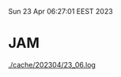 Sun 23 Apr 06:27:01 EEST 2023
# JAM
<a href='./cache/202304/23_06.log'>./cache/202304/23_06.log</a>
